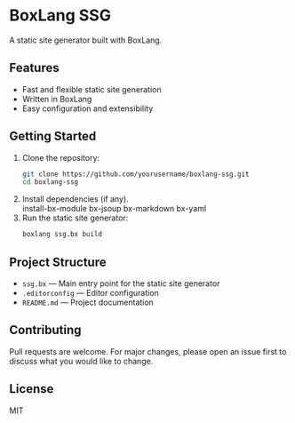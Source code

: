 # BoxLang SSG

A static site generator built with BoxLang.

## Features
- Fast and flexible static site generation
- Written in BoxLang
- Easy configuration and extensibility

## Getting Started

1. Clone the repository:
   ```sh
   git clone https://github.com/yourusername/boxlang-ssg.git
   cd boxlang-ssg
   ```
2. Install dependencies (if any).\
   install-bx-module bx-jsoup bx-markdown bx-yaml
3. Run the static site generator:
   ```sh
   boxlang ssg.bx build
   ```

## Project Structure
- `ssg.bx` — Main entry point for the static site generator
- `.editorconfig` — Editor configuration
- `README.md` — Project documentation

## Contributing
Pull requests are welcome. For major changes, please open an issue first to discuss what you would like to change.

## License
MIT
